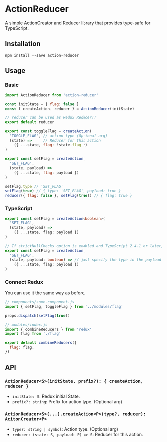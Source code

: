 # ActionReducer

A simple ActionCreator and Reducer library that provides type-safe for TypeScript.


## Installation

```
npm install --save action-reducer
```


## Usage

### Basic

```js
import ActionReducer from 'action-reducer'

const initState = { flag: false }
const { createAction, reducer } = ActionReducer(initState)

// reducer can be used as Redux Reducer!!
export default reducer

export const toggleFlag = createAction(
  'TOGGLE_FLAG', // action type (Optional arg)
  (state) =>     // Reducer for this action
    ({ ...state, flag: !state.flag })
)

export const setFlag = createAction(
  'SET_FLAG',
  (state, payload) =>
    ({ ...state, flag: payload })
)

setFlag.type // 'SET_FLAG'
setFlag(true) // { type: 'SET_FLAG', payload: true }
reducer({ flag: false }, setFlag(true)) // { flag: true }
```

### TypeScript

```ts
export const setFlag = createAction<boolean>(
  'SET_FLAG',
  (state, payload) =>
    ({ ...state, flag: payload })
)

// If strictNullChecks option is enabled and TypeScript 2.4.1 or later,
export const setFlag = createAction(
  'SET_FLAG',
  (state, payload: boolean) => // just specify the type in the payload
    ({ ...state, flag: payload })
)
```

### Connect Redux

You can use it the same way as before.

```js
// components/some-component.js
import { setFlag, toggleFlag } from '../modules/flag'

props.dispatch(setFlag(true))
```

```js
// modules/index.js
import { combineReducers } from 'redux'
import flag from './flag'

export default combineReducers({
  flag: flag,
})
```

## API

### `ActionReducer<S>(initState, prefix?): { createAction, reducer }`

- `initState: S`: Redux initial State.
- `prefix?: string`: Prefix for action type. (Optional arg)

### `ActionReducer<S>(...).createAction<P>(type?, reducer): AcitonCreator<P>`

- `type?: string | symbol`: Action type. (Optional arg)
- `reducer: (state: S, payload: P) => S`: Reducer for this action.
